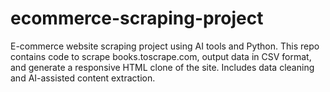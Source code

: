# ecommerce-scraping-project
E-commerce website scraping project using AI tools and Python. This repo contains code to scrape books.toscrape.com, output data in CSV format, and generate a responsive HTML clone of the site. Includes data cleaning and AI-assisted content extraction.
